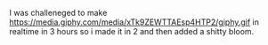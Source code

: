 I was challeneged to make https://media.giphy.com/media/xTk9ZEWTTAEsp4HTP2/giphy.gif in realtime in 3 hours so i made it in 2 and then added a shitty bloom.
